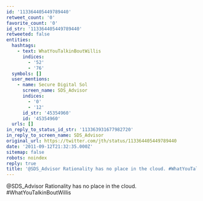 ```yaml
---
id: '113364405449789440'
retweet_count: '0'
favorite_count: '0'
id_str: '113364405449789440'
retweeted: false
entities:
  hashtags:
    - text: WhatYouTalkinBoutWillis
      indices:
        - '52'
        - '76'
  symbols: []
  user_mentions:
    - name: Secure Digital Sol
      screen_name: SDS_Advisor
      indices:
        - '0'
        - '12'
      id_str: '45354960'
      id: '45354960'
  urls: []
in_reply_to_status_id_str: '113363931677982720'
in_reply_to_screen_name: SDS_Advisor
original_url: https://twitter.com/jth/status/113364405449789440
date: '2011-09-12T21:32:35.000Z'
sitemap: false
robots: noindex
reply: true
title: '@SDS_Advisor Rationality has no place in the cloud. #WhatYouTalkinBoutWillis'
---
```


@SDS_Advisor Rationality has no place in the cloud. #WhatYouTalkinBoutWillis